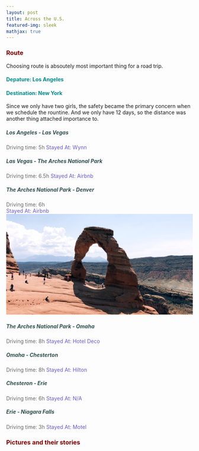 ```yaml
---
layout: post
title: Across the U.S.
featured-img: sleek
mathjax: true
---
```


### <font color="#800000">Route </font>
Choosing route is absoutely most important thing for a road trip.
#### <font color="#008B8B">Depature: Los Angeles </font>
#### <font color="#008B8B">Destination: New York </font>
Since we only have two girls, the safety became the primary concern when we schedule the rountine. And we only have 12 days, so the distance was another thing attached importance to.

##### <font color="#2F4F4F">Los Angeles - Las Vegas </font>
<font color="#696969">Driving time: 5h </font>
<font color="#6A5ACD">Stayed At: Wynn </font>

##### <font color="#2F4F4F">Las Vegas - The Arches National Park </font>
<font color="#696969">Driving time: 6.5h </font>
<font color="#6A5ACD">Stayed At: Airbnb </font>

##### <font color="#2F4F4F">The Arches National Park - Denver </font>
<font color="#696969">Driving time: 6h <br /> </font>
<font color="#6A5ACD">Stayed At: Airbnb </font>
![Arches National Park](/assets/img/posts/sleek.jpg)

##### <font color="#2F4F4F">The Arches National Park - Omaha </font>
<font color="#696969">Driving time: 8h </font>
<font color="#6A5ACD">Stayed At: Hotel Deco </font>

##### <font color="#2F4F4F">Omaha - Chesterton </font>
<font color="#696969">Driving time: 8h </font>
<font color="#6A5ACD">Stayed At: Hilton </font>

##### <font color="#2F4F4F">Chesteron - Erie </font>
<font color="#696969">Driving time: 6h </font>
<font color="#6A5ACD">Stayed At: N/A </font>

##### <font color="#2F4F4F">Erie - Niagara Falls </font>
<font color="#696969">Driving time: 3h </font> 
<font color="#6A5ACD">Stayed At: Motel </font>

### <font color="#800000">Pictures and their stories </font>
